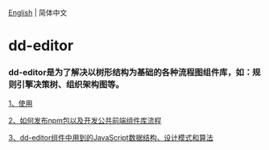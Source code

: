 <!--
 * @Author: Aiden
 * @Date: 2020-07-16 17:46:03
 * @LastEditTime: 2020-09-29 10:00:34
 * @LastEditors: Aiden
 * @Description: 
--> 
[English](README.en-US.md) | 简体中文

# dd-editor

### dd-editor是为了解决以树形结构为基础的各种流程图组件库，如：规则引擎决策树、组织架构图等。

[1、使用](./docs/use.md)

[2、如何发布npm包以及开发公共前端组件库流程](./docs/deploy.md)

[3、dd-editor组件中用到的JavaScript数据结构、设计模式和算法](./docs/learn.md)

